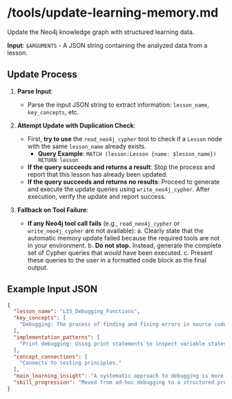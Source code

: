 # /tools/update-learning-memory.md
Update the Neo4j knowledge graph with structured learning data.

**Input**: `$ARGUMENTS` - A JSON string containing the analyzed data from a lesson.

## Update Process

1.  **Parse Input**:
    -   Parse the input JSON string to extract information: `lesson_name`, `key_concepts`, etc.

2.  **Attempt Update with Duplication Check**:
    -   First, **try to use** the `read_neo4j_cypher` tool to check if a `Lesson` node with the same `lesson_name` already exists.
        -   **Query Example**: `MATCH (lesson:Lesson {name: $lesson_name}) RETURN lesson`
    -   **If the query succeeds and returns a result**: Stop the process and report that this lesson has already been updated.
    -   **If the query succeeds and returns no results**: Proceed to generate and execute the update queries using `write_neo4j_cypher`. After execution, verify the update and report success.

3.  **Fallback on Tool Failure**:
    -   **If any Neo4j tool call fails** (e.g., `read_neo4j_cypher` or `write_neo4j_cypher` are not available):
        a.  Clearly state that the automatic memory update failed because the required tools are not in your environment.
        b.  **Do not stop.** Instead, generate the complete set of Cypher queries that *would* have been executed.
        c.  Present these queries to the user in a formatted code block as the final output.

## Example Input JSON
```json
{
  "lesson_name": "L15_Debugging_Functions",
  "key_concepts": [
    "Debugging: The process of finding and fixing errors in source code."
  ],
  "implementation_patterns": [
    "Print debugging: Using print statements to inspect variable states."
  ],
  "concept_connections": [
    "Connects to testing principles."
  ],
  "main_learning_insight": "A systematic approach to debugging is more effective than random guessing.",
  "skill_progression": "Moved from ad-hoc debugging to a structured process."
}
```

<!-- TODO(human): Review the entire document for any other references to Boot_Dev_Course observations
     that should be updated to match the new Lesson node duplication check approach.
     Also consider if any additional examples or clarifications would be helpful. -->
